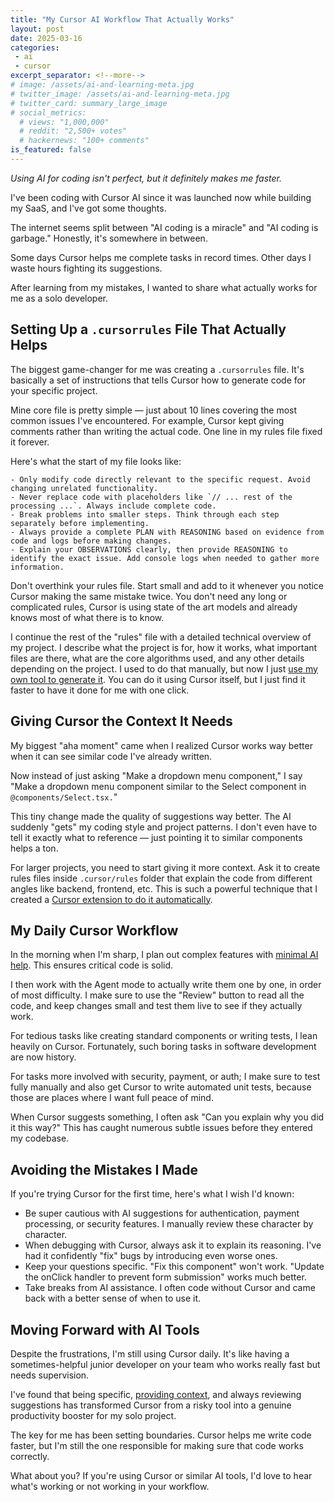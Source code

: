 ```yaml
---
title: "My Cursor AI Workflow That Actually Works"
layout: post
date: 2025-03-16
categories:
 - ai
 - cursor
excerpt_separator: <!--more-->
# image: /assets/ai-and-learning-meta.jpg
# twitter_image: /assets/ai-and-learning-meta.jpg
# twitter_card: summary_large_image
# social_metrics:
  # views: "1,000,000"
  # reddit: "2,500+ votes"
  # hackernews: "100+ comments"
is_featured: false
---
```


*Using AI for coding isn't perfect, but it definitely makes me faster.*

I've been coding with Cursor AI since it was launched now while building my SaaS, and I've got some thoughts. 

The internet seems split between "AI coding is a miracle" and "AI coding is garbage." Honestly, it's somewhere in between.

Some days Cursor helps me complete tasks in record times. Other days I waste hours fighting its suggestions. 

After learning from my mistakes, I wanted to share what actually works for me as a solo developer.

<!--more-->

## Setting Up a `.cursorrules` File That Actually Helps

The biggest game-changer for me was creating a `.cursorrules` file. It's basically a set of instructions that tells Cursor how to generate code for your specific project.

Mine core file is pretty simple &mdash; just about 10 lines covering the most common issues I've encountered. For example, Cursor kept giving comments rather than writing the actual code. One line in my rules file fixed it forever.

Here's what the start of my file looks like:

```
- Only modify code directly relevant to the specific request. Avoid changing unrelated functionality.
- Never replace code with placeholders like `// ... rest of the processing ...`. Always include complete code.
- Break problems into smaller steps. Think through each step separately before implementing.
- Always provide a complete PLAN with REASONING based on evidence from code and logs before making changes.
- Explain your OBSERVATIONS clearly, then provide REASONING to identify the exact issue. Add console logs when needed to gather more information.
```

Don't overthink your rules file. Start small and add to it whenever you notice Cursor making the same mistake twice. You don't need any long or complicated rules, Cursor is using state of the art models and already knows most of what there is to know.

I continue the rest of the "rules" file with a detailed technical overview of my project. I describe what the project is for, how it works, what important files are there, what are the core algorithms used, and any other details depending on the project. I used to do that manually, but now I just [use my own tool to generate it](https://gigamind.dev/). You can do it using Cursor itself, but I just find it faster to have it done for me with one click.

## Giving Cursor the Context It Needs

My biggest "aha moment" came when I realized Cursor works way better when it can see similar code I've already written.

Now instead of just asking "Make a dropdown menu component," I say "Make a dropdown menu component similar to the Select component in `@components/Select.tsx.`"

This tiny change made the quality of suggestions way better. The AI suddenly "gets" my coding style and project patterns. I don't even have to tell it exactly what to reference &mdash; just pointing it to similar components helps a ton.

For larger projects, you need to start giving it more context. Ask it to create rules files inside `.cursor/rules` folder that explain the code from different angles like backend, frontend, etc. This is such a powerful technique that I created a [Cursor extension to do it automatically](https://gigamind.dev/).

<!-- promotional_widget -->

## My Daily Cursor Workflow

In the morning when I'm sharp, I plan out complex features with [minimal AI help](https://nmn.gl/blog/ai-illiterate-programmers). This ensures critical code is solid.

I then work with the Agent mode to actually write them one by one, in order of most difficulty. I make sure to use the "Review" button to read all the code, and keep changes small and test them live to see if they actually work.

For tedious tasks like creating standard components or writing tests, I lean heavily on Cursor. Fortunately, such boring tasks in software development are now history.

For tasks more involved with security, payment, or auth; I make sure to test fully manually and also get Cursor to write automated unit tests, because those are places where I want full peace of mind.

When Cursor suggests something, I often ask "Can you explain why you did it this way?" This has caught numerous subtle issues before they entered my codebase.

## Avoiding the Mistakes I Made

If you're trying Cursor for the first time, here's what I wish I'd known:

* Be super cautious with AI suggestions for authentication, payment processing, or security features. I manually review these character by character.
* When debugging with Cursor, always ask it to explain its reasoning. I've had it confidently "fix" bugs by introducing even worse ones.
* Keep your questions specific. "Fix this component" won't work. "Update the onClick handler to prevent form submission" works much better.
* Take breaks from AI assistance. I often code without Cursor and came back with a better sense of when to use it.

## Moving Forward with AI Tools

Despite the frustrations, I'm still using Cursor daily. It's like having a sometimes-helpful junior developer on your team who works really fast but needs supervision.

I've found that being specific, [providing context](https://gigamind.dev/), and always reviewing suggestions has transformed Cursor from a risky tool into a genuine productivity booster for my solo project.

The key for me has been setting boundaries. Cursor helps me write code faster, but I'm still the one responsible for making sure that code works correctly.

What about you? If you're using Cursor or similar AI tools, I'd love to hear what's working or not working in your workflow.

